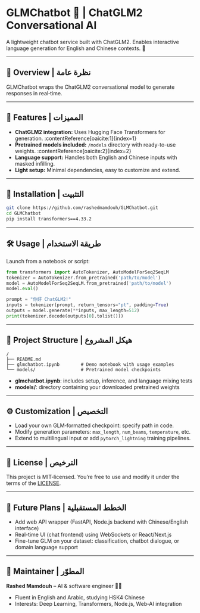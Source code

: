 # GLMChatbot 🤖 | ChatGLM2 Conversational AI

A lightweight chatbot service built with ChatGLM2. Enables interactive language generation for English and Chinese contexts. 🧠

---

## 🧾 Overview | نظرة عامة

GLMChatbot wraps the ChatGLM2 conversational model to generate responses in real‑time.  

---

## 🚀 Features | المميزات

- **ChatGLM2 integration:** Uses Hugging Face Transformers for generation. :contentReference[oaicite:1]{index=1}  
- **Pretrained models included:** `/models` directory with ready-to-use weights. :contentReference[oaicite:2]{index=2}  
- **Language support:** Handles both English and Chinese inputs with masked infilling.  
- **Light setup:** Minimal dependencies, easy to customize and extend.

---

## 🧩 Installation | التثبيت

```bash
git clone https://github.com/rashedmamdouh/GLMChatbot.git
cd GLMChatbot
pip install transformers==4.33.2
````

---

## 🛠️ Usage | طريقة الاستخدام

Launch from a notebook or script:

```python
from transformers import AutoTokenizer, AutoModelForSeq2SeqLM
tokenizer = AutoTokenizer.from_pretrained('path/to/model')
model = AutoModelForSeq2SeqLM.from_pretrained('path/to/model')
model.eval()

prompt = "你好 ChatGLM2!"
inputs = tokenizer(prompt, return_tensors="pt", padding=True)
outputs = model.generate(**inputs, max_length=512)
print(tokenizer.decode(outputs[0].tolist()))
```

---

## 📂 Project Structure | هيكل المشروع

```
/
├── README.md
├── glmchatbot.ipynb        # Demo notebook with usage examples
└── models/                 # Pretrained model checkpoints
```

* **glmchatbot.ipynb**: includes setup, inference, and language mixing tests
* **models/**: directory containing your downloaded pretrained weights

---

## ⚙️ Customization | التخصيص

* Load your own GLM‑formatted checkpoint: specify path in code.
* Modify generation parameters: `max_length`, `num_beams`, `temperature`, etc.
* Extend to multilingual input or add `pytorch_lightning` training pipelines.

---

## 📝 License | الترخيص

This project is MIT‑licensed. You’re free to use and modify it under the terms of the [LICENSE](LICENSE).

---

## 🧪 Future Plans | الخطط المستقبلية

* Add web API wrapper (FastAPI, Node.js backend with Chinese/English interface)
* Real-time UI (chat frontend) using WebSockets or React/Next.js
* Fine-tune GLM on your dataset: classification, chatbot dialogue, or domain language support

---

## 👤 Maintainer | المطوّر

**Rashed Mamdouh** – AI & software engineer 👨‍💻

* Fluent in English and Arabic, studying HSK4 Chinese
* Interests: Deep Learning, Transformers, Node.js, Web‑AI integration

